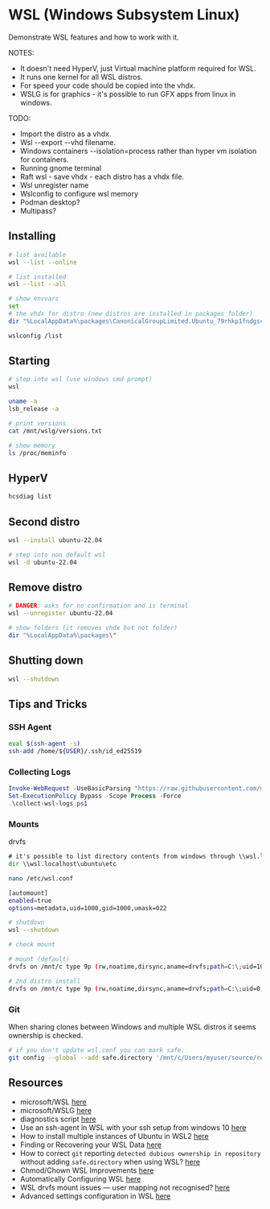 # WSL (Windows Subsystem Linux)

Demonstrate WSL features and how to work with it.  

NOTES:

* It doesn't need HyperV, just Virtual machine platform required for WSL.  
* It runs one kernel for all WSL distros.  
* For speed your code should be copied into the vhdx. 
* WSLG is for graphics - it's possible to run GFX apps from linux in windows.   

TODO:

* Import the distro as a vhdx. 
* Wsl --export --vhd filename. 
* Windows containers --isolation=process rather than hyper vm isolation for containers.
* Running gnome terminal
* Raft wsl - save vhdx - each distro has a vhdx file.
* Wsl unregister name
* Wslconfig to configure wsl memory 
* Podman desktop?
* Multipass?

## Installing 

```sh
# list available 
wsl --list --online

# list installed
wsl --list --all 

# show envvars 
set
# the vhdx for distro (new distros are installed in packages folder)
dir "%LocalAppData%\packages\CanonicalGroupLimited.Ubuntu_79rhkp1fndgsc\localstate"

wslconfig /list
```

## Starting 

```sh
# step into wsl (use windows cmd prompt)
wsl

uname -a 
lsb_release -a 

# print versions
cat /mnt/wslg/versions.txt

# show memory
ls /proc/meminfo
```

## HyperV

```sh
hcsdiag list
```

## Second distro

```sh
wsl --install ubuntu-22.04

# step into non default wsl
wsl -d ubuntu-22.04
```

## Remove distro

```sh
# DANGER: asks for no confirmation and is terminal 
wsl --unregister ubuntu-22.04

# show folders (it removes vhdx but not folder)
dir "%LocalAppData%\packages\"
```

## Shutting down

```sh
wsl --shutdown
```

## Tips and Tricks

### SSH Agent

```sh
eval $(ssh-agent -s)
ssh-add /home/${USER}/.ssh/id_ed25519
```

### Collecting Logs

```ps1
Invoke-WebRequest -UseBasicParsing "https://raw.githubusercontent.com/microsoft/WSL/master/diagnostics/collect-wsl-logs.ps1" -OutFile collect-wsl-logs.ps1
Set-ExecutionPolicy Bypass -Scope Process -Force
.\collect-wsl-logs.ps1
```

### Mounts

drvfs 

```cmd
# it's possible to list directory contents from windows through \\wsl.localhost
dir \\wsl.localhost\ubuntu\etc
```

```sh
nano /etc/wsl.conf

[automount]
enabled=true
options=metadata,uid=1000,gid=1000,umask=022

# shutdown 
wsl --shutdown

# check mount

# mount (default)
drvfs on /mnt/c type 9p (rw,noatime,dirsync,aname=drvfs;path=C:\;uid=1000;gid=1000;symlinkroot=/mnt/,mmap,access=client,msize=262144,trans=virtio)

# 2nd distro install
drvfs on /mnt/c type 9p (rw,noatime,dirsync,aname=drvfs;path=C:\;uid=0;gid=0;symlinkroot=/mnt/,mmap,access=client,msize=262144,trans=virtio)
```

### Git

When sharing clones between Windows and multiple WSL distros it seems ownership is checked.  

```sh
# if you don't update wsl.conf you can mark safe.  
git config --global --add safe.directory '/mnt/c/Users/myuser/source/repos/myrepo'
```

## Resources

* microsoft/WSL [here](https://github.com/microsoft/WSL)
* microsoft/WSLG [here](https://github.com/microsoft/wslg)
* diagnostics script [here](https://github.com/Microsoft/WSL/blob/master/diagnostics/collect-wsl-logs.ps1)
* Use an ssh-agent in WSL with your ssh setup from windows 10 [here](https://pscheit.medium.com/use-an-ssh-agent-in-wsl-with-your-ssh-setup-in-windows-10-41756755993e)
* How to install multiple instances of Ubuntu in WSL2 [here](https://cloudbytes.dev/snippets/how-to-install-multiple-instances-of-ubuntu-in-wsl2)
* Finding or Recovering your WSL Data [here](https://christopherkibble.com/posts/wsl-vhdx-recovery/)
* How to correct `git` reporting `detected dubious ownership in repository` without adding `safe.directory` when using WSL? [here](https://stackoverflow.com/questions/73485958/how-to-correct-git-reporting-detected-dubious-ownership-in-repository-withou)
* Chmod/Chown WSL Improvements [here](https://devblogs.microsoft.com/commandline/chmod-chown-wsl-improvements/)  
* Automatically Configuring WSL [here](https://devblogs.microsoft.com/commandline/automatically-configuring-wsl/)  
* WSL drvfs mount issues — user mapping not recognised? [here](https://superuser.com/questions/1439265/wsl-drvfs-mount-issues-user-mapping-not-recognised)
* Advanced settings configuration in WSL [here](https://learn.microsoft.com/en-us/windows/wsl/wsl-config#configure-per-distro-launch-settings-with-wslconf)
